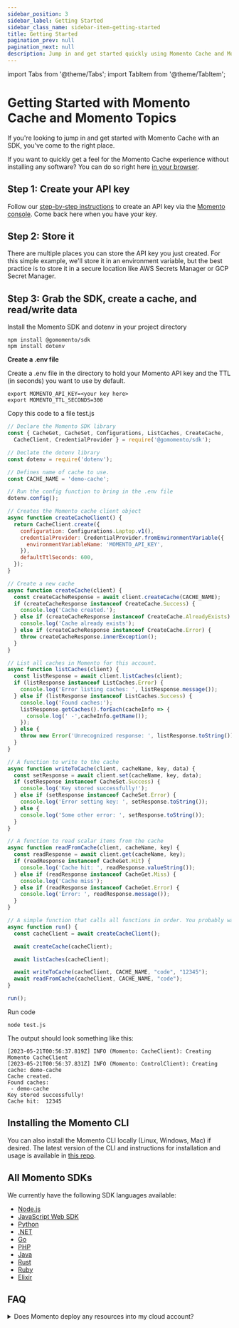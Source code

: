 ```yaml
---
sidebar_position: 3
sidebar_label: Getting Started
sidebar_class_name: sidebar-item-getting-started
title: Getting Started
pagination_prev: null
pagination_next: null
description: Jump in and get started quickly using Momento Cache and Momento Topics with your SDK of choice.
---
```


import Tabs from '@theme/Tabs';
import TabItem from '@theme/TabItem';

# Getting Started with Momento Cache and Momento Topics

If you're looking to jump in and get started with Momento Cache with an SDK, you've come to the right place.

If you want to quickly get a feel for the Momento Cache experience without installing any software? You can do so right here [in your browser](#try-our-cli-and-an-sdk-in-your-browser).

## Step 1: Create your API key

Follow our [step-by-step instructions](/cache/develop/authentication/api-keys.md) to create an API key via the [Momento console](https://console.gomomento.com). Come back here when you have your key.

## Step 2: Store it

There are multiple places you can store the API key you just created. For this simple example, we'll store it in an environment variable, but the best practice is to store it in a secure location like AWS Secrets Manager or GCP Secret Manager.

## Step 3: Grab the SDK, create a cache, and read/write data

<Tabs>
   <TabItem value="node" label="Node.js" default>

Install the Momento SDK and dotenv in your project directory

```cli
npm install @gomomento/sdk
npm install dotenv
```

**Create a .env file**

Create a .env file in the directory to hold your Momento API key and the TTL (in seconds) you want to use by default.

```cli
export MOMENTO_API_KEY=<your key here>
export MOMENTO_TTL_SECONDS=300
```

Copy this code to a file test.js

```javascript
// Declare the Momento SDK library
const { CacheGet, CacheSet, Configurations, ListCaches, CreateCache,
  CacheClient, CredentialProvider } = require('@gomomento/sdk');

// Declate the dotenv library
const dotenv = require('dotenv');

// Defines name of cache to use.
const CACHE_NAME = 'demo-cache';

// Run the config function to bring in the .env file
dotenv.config();

// Creates the Momento cache client object
async function createCacheClient() {
  return CacheClient.create({
    configuration: Configurations.Laptop.v1(),
    credentialProvider: CredentialProvider.fromEnvironmentVariable({
      environmentVariableName: 'MOMENTO_API_KEY',
    }),
    defaultTtlSeconds: 600,
  });
}

// Create a new cache
async function createCache(client) {
  const createCacheResponse = await client.createCache(CACHE_NAME);
  if (createCacheResponse instanceof CreateCache.Success) {
    console.log('Cache created.');
  } else if (createCacheResponse instanceof CreateCache.AlreadyExists) {
    console.log('Cache already exists');
  } else if (createCacheResponse instanceof CreateCache.Error) {
    throw createCacheResponse.innerException();
  }
}

// List all caches in Momento for this account.
async function listCaches(client) {
  const listResponse = await client.listCaches(client);
  if (listResponse instanceof ListCaches.Error) {
    console.log('Error listing caches: ', listResponse.message());
  } else if (listResponse instanceof ListCaches.Success) {
    console.log('Found caches:');
    listResponse.getCaches().forEach(cacheInfo => {
      console.log(' -',cacheInfo.getName());
    });
  } else {
    throw new Error('Unrecognized response: ', listResponse.toString());
  }
}

// A function to write to the cache
async function writeToCache(client, cacheName, key, data) {
  const setResponse = await client.set(cacheName, key, data);
  if (setResponse instanceof CacheSet.Success) {
    console.log('Key stored successfully!');
  } else if (setResponse instanceof CacheSet.Error) {
    console.log('Error setting key: ', setResponse.toString());
  } else {
    console.log('Some other error: ', setResponse.toString());
  }
}

// A function to read scalar items from the cache
async function readFromCache(client, cacheName, key) {
  const readResponse = await client.get(cacheName, key);
  if (readResponse instanceof CacheGet.Hit) {
    console.log('Cache hit: ', readResponse.valueString());
  } else if (readResponse instanceof CacheGet.Miss) {
    console.log('Cache miss');
  } else if (readResponse instanceof CacheGet.Error) {
    console.log('Error: ', readResponse.message());
  }
}

// A simple function that calls all functions in order. You probably want more error handling.
async function run() {
  const cacheClient = await createCacheClient();

  await createCache(cacheClient);

  await listCaches(cacheClient);

  await writeToCache(cacheClient, CACHE_NAME, "code", "12345");
  await readFromCache(cacheClient, CACHE_NAME, "code");
}

run();
```

Run code

```cli
node test.js
```

The output should look something like this:

```cli
[2023-05-21T00:56:37.819Z] INFO (Momento: CacheClient): Creating Momento CacheClient
[2023-05-21T00:56:37.831Z] INFO (Momento: ControlClient): Creating cache: demo-cache
Cache created.
Found caches:
 - demo-cache
Key stored successfully!
Cache hit:  12345
```

   </TabItem>
</Tabs>


## Installing the Momento CLI

You can also install the Momento CLI locally (Linux, Windows, Mac) if desired. The latest version of the CLI and instructions for installation and usage is available in [this repo](https://github.com/momentohq/momento-cli).

## All Momento SDKs

We currently have the following SDK languages available:

- [Node.js](/cache/develop/sdks/nodejs)
- [JavaScript Web SDK](/cache/develop/sdks/web)
- [Python](/cache/develop/sdks/python)
- [.NET](/cache/develop/sdks/dotnet)
- [Go](/cache/develop/sdks/go)
- [PHP](/cache/develop/sdks/php)
- [Java](/cache/develop/sdks/java)
- [Rust](/cache/develop/sdks/rust)
- [Ruby](/cache/develop/sdks/ruby)
- [Elixir](/cache/develop/sdks/elixir)

## FAQ

<details>
  <summary>Does Momento deploy any resources into my cloud account?</summary>
No, it does not. Momento Cache is a fully managed, API-based, serverless service that you call from within your application code.
</details>

